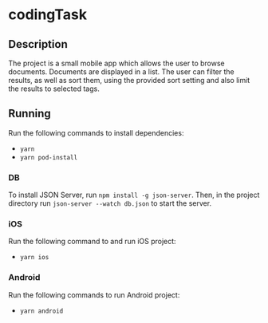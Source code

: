 # codingTask
## Description
The project is a small mobile app which allows the user to browse documents. Documents are displayed in a list. The user can filter the results, as well as sort them, using the provided sort setting and also limit the results to selected tags. 

## Running
Run the following commands to install dependencies:

- `yarn`
- `yarn pod-install`

### DB

To install JSON Server, run `npm install -g json-server`. Then, in the project directory run `json-server --watch db.json` to start the server.

### iOS
Run the following command to and run iOS project:

- `yarn ios`

### Android
Run the following commands to run Android project:

- `yarn android`
